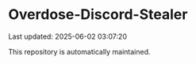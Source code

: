# Overdose-Discord-Stealer

Last updated: 2025-06-02 03:07:20

This repository is automatically maintained.
